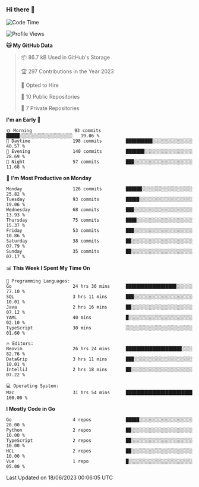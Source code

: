 ### Hi there 👋
<!--![visitors](https://visitor-badge.glitch.me/badge?page_id=d0zingcat)-->
<!--
**d0zingcat/d0zingcat** is a ✨ _special_ ✨ repository because its `README.md` (this file) appears on your GitHub profile.

Here are some ideas to get you started:

- 🔭 I’m currently working on ...
- 🌱 I’m currently learning ...
- 👯 I’m looking to collaborate on ...
- 🤔 I’m looking for help with ...
- 💬 Ask me about ...
- 📫 How to reach me: ...
- 😄 Pronouns: ...
- ⚡ Fun fact: ...
-->
<!--START_SECTION:waka-->
![Code Time](http://img.shields.io/badge/Code%20Time-2%2C747%20hrs%204%20mins-blue)

![Profile Views](http://img.shields.io/badge/Profile%20Views-6-blue)

**🐱 My GitHub Data** 

> 📦 86.7 kB Used in GitHub's Storage 
 > 
> 🏆 297 Contributions in the Year 2023
 > 
> 💼 Opted to Hire
 > 
> 📜 10 Public Repositories 
 > 
> 🔑 7 Private Repositories 
 > 
**I'm an Early 🐤** 

```text
🌞 Morning                93 commits          █████░░░░░░░░░░░░░░░░░░░░   19.06 % 
🌆 Daytime                198 commits         ██████████░░░░░░░░░░░░░░░   40.57 % 
🌃 Evening                140 commits         ███████░░░░░░░░░░░░░░░░░░   28.69 % 
🌙 Night                  57 commits          ███░░░░░░░░░░░░░░░░░░░░░░   11.68 % 
```
📅 **I'm Most Productive on Monday** 

```text
Monday                   126 commits         ██████░░░░░░░░░░░░░░░░░░░   25.82 % 
Tuesday                  93 commits          █████░░░░░░░░░░░░░░░░░░░░   19.06 % 
Wednesday                68 commits          ███░░░░░░░░░░░░░░░░░░░░░░   13.93 % 
Thursday                 75 commits          ████░░░░░░░░░░░░░░░░░░░░░   15.37 % 
Friday                   53 commits          ███░░░░░░░░░░░░░░░░░░░░░░   10.86 % 
Saturday                 38 commits          ██░░░░░░░░░░░░░░░░░░░░░░░   07.79 % 
Sunday                   35 commits          ██░░░░░░░░░░░░░░░░░░░░░░░   07.17 % 
```


📊 **This Week I Spent My Time On** 

```text
💬 Programming Languages: 
Go                       24 hrs 36 mins      ███████████████████░░░░░░   77.10 % 
SQL                      3 hrs 11 mins       ███░░░░░░░░░░░░░░░░░░░░░░   10.01 % 
Java                     2 hrs 16 mins       ██░░░░░░░░░░░░░░░░░░░░░░░   07.12 % 
YAML                     40 mins             █░░░░░░░░░░░░░░░░░░░░░░░░   02.10 % 
TypeScript               30 mins             ░░░░░░░░░░░░░░░░░░░░░░░░░   01.60 % 

🔥 Editors: 
Neovim                   26 hrs 24 mins      █████████████████████░░░░   82.76 % 
DataGrip                 3 hrs 11 mins       ███░░░░░░░░░░░░░░░░░░░░░░   10.01 % 
IntelliJ                 2 hrs 18 mins       ██░░░░░░░░░░░░░░░░░░░░░░░   07.22 % 

💻 Operating System: 
Mac                      31 hrs 54 mins      █████████████████████████   100.00 % 
```

**I Mostly Code in Go** 

```text
Go                       4 repos             █████░░░░░░░░░░░░░░░░░░░░   20.00 % 
Python                   2 repos             ██░░░░░░░░░░░░░░░░░░░░░░░   10.00 % 
TypeScript               2 repos             ██░░░░░░░░░░░░░░░░░░░░░░░   10.00 % 
HCL                      2 repos             ██░░░░░░░░░░░░░░░░░░░░░░░   10.00 % 
Vue                      1 repo              █░░░░░░░░░░░░░░░░░░░░░░░░   05.00 % 
```




 Last Updated on 18/06/2023 00:06:05 UTC
<!--END_SECTION:waka-->

